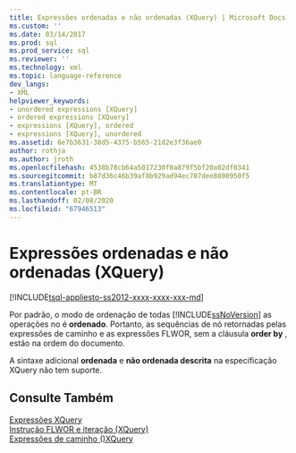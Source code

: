```yaml
---
title: Expressões ordenadas e não ordenadas (XQuery) | Microsoft Docs
ms.custom: ''
ms.date: 03/14/2017
ms.prod: sql
ms.prod_service: sql
ms.reviewer: ''
ms.technology: xml
ms.topic: language-reference
dev_langs:
- XML
helpviewer_keywords:
- unordered expressions [XQuery]
- ordered expressions [XQuery]
- expressions [XQuery], ordered
- expressions [XQuery], unordered
ms.assetid: 6e7b3631-38d5-4375-b565-21d2e3f36ae0
author: rothja
ms.author: jroth
ms.openlocfilehash: 4538b78cb64a5017230f0a879f5bf20a02df0341
ms.sourcegitcommit: b87d36c46b39af8b929ad94ec707dee8800950f5
ms.translationtype: MT
ms.contentlocale: pt-BR
ms.lasthandoff: 02/08/2020
ms.locfileid: "67946513"
---
```

# <a name="ordered-and-unordered-expressions-xquery"></a>Expressões ordenadas e não ordenadas (XQuery)
[!INCLUDE[tsql-appliesto-ss2012-xxxx-xxxx-xxx-md](../includes/tsql-appliesto-ss2012-xxxx-xxxx-xxx-md.md)]

  Por padrão, o modo de ordenação de todas [!INCLUDE[ssNoVersion](../includes/ssnoversion-md.md)] as operações no é **ordenado**. Portanto, as sequências de nó retornadas pelas expressões de caminho e as expressões FLWOR, sem a cláusula **order by** , estão na ordem do documento.  
  
 A sintaxe adicional **ordenada** e **não ordenada descrita** na especificação XQuery não tem suporte.  
  
## <a name="see-also"></a>Consulte Também  
 [Expressões XQuery](../xquery/xquery-expressions.md)   
 [Instrução FLWOR e iteração &#40;XQuery&#41;](../xquery/flwor-statement-and-iteration-xquery.md)   
 [Expressões de caminho &#40;&#41;XQuery](../xquery/path-expressions-xquery.md)  
  
  
